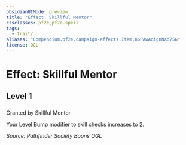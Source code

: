 ```yaml
---
obsidianUIMode: preview
title: "Effect: Skillful Mentor"
cssclasses: pf2e,pf2e-spell
tags:
  - trait/
aliases: "Compendium.pf2e.campaign-effects.Item.n6PAwAqignNXd75G"
license: OGL
---
```

# Effect: Skillful Mentor
## Level 1
### 






Granted by Skillful Mentor

Your Level Bump modifier to skill checks increases to 2.

*Source: Pathfinder Society Boons*
*OGL*